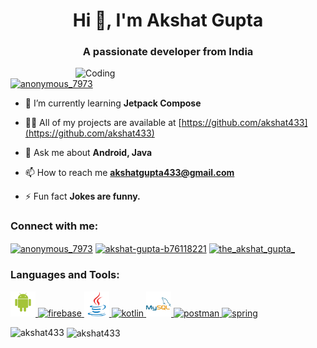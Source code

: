 <h1 align="center">Hi 👋, I'm Akshat Gupta</h1>
<h3 align="center">A passionate developer from India</h3>
<img align="right" alt="Coding" width="400" src="https://theaffiliasticnisha.wordpress.com/wp-content/uploads/2021/09/what-is-programming-1.png?w=1024" />
<p align="left"> <a href="https://twitter.com/anonymous_7973" target="blank"><img src="https://img.shields.io/twitter/follow/anonymous_7973?logo=twitter&style=for-the-badge" alt="anonymous_7973" /></a> </p>



- 🌱 I’m currently learning **Jetpack Compose**

- 👨‍💻 All of my projects are available at [https://github.com/akshat433](https://github.com/akshat433)

- 💬 Ask me about **Android, Java**

- 📫 How to reach me **akshatgupta433@gmail.com**

- ⚡ Fun fact **Jokes are funny.**

<h3 align="left">Connect with me:</h3>
<p align="left">
<a href="https://twitter.com/anonymous_7973" target="blank"><img align="center" src="https://raw.githubusercontent.com/rahuldkjain/github-profile-readme-generator/master/src/images/icons/Social/twitter.svg" alt="anonymous_7973" height="30" width="40" /></a>
<a href="https://linkedin.com/in/akshat-gupta-b76118221" target="blank"><img align="center" src="https://raw.githubusercontent.com/rahuldkjain/github-profile-readme-generator/master/src/images/icons/Social/linked-in-alt.svg" alt="akshat-gupta-b76118221" height="30" width="40" /></a>
<a href="https://instagram.com/the_akshat_gupta_" target="blank"><img align="center" src="https://raw.githubusercontent.com/rahuldkjain/github-profile-readme-generator/master/src/images/icons/Social/instagram.svg" alt="the_akshat_gupta_" height="30" width="40" /></a>
</p>

<h3 align="left">Languages and Tools:</h3>
<p align="left"> 
  <a href="https://developer.android.com" target="_blank" rel="noreferrer"> 
    <img src="https://raw.githubusercontent.com/devicons/devicon/master/icons/android/android-original-wordmark.svg" alt="android" width="40" height="40"/> 
  </a> 
  <a href="https://firebase.google.com/" target="_blank" rel="noreferrer"> 
    <img src="https://www.vectorlogo.zone/logos/firebase/firebase-icon.svg" alt="firebase" width="40" height="40"/> 
  </a> 
  <a href="https://www.java.com" target="_blank" rel="noreferrer"> 
    <img src="https://raw.githubusercontent.com/devicons/devicon/master/icons/java/java-original.svg" alt="java" width="40" height="40"/> 
  </a> 
  <a href="https://kotlinlang.org" target="_blank" rel="noreferrer"> 
    <img src="https://www.vectorlogo.zone/logos/kotlinlang/kotlinlang-icon.svg" alt="kotlin" width="40" height="40"/> 
  </a> 
  <a href="https://www.mysql.com/" target="_blank" rel="noreferrer"> 
    <img src="https://raw.githubusercontent.com/devicons/devicon/master/icons/mysql/mysql-original-wordmark.svg" alt="mysql" width="40" height="40"/> 
  </a> 
  <a href="https://postman.com" target="_blank" rel="noreferrer"> 
    <img src="https://www.vectorlogo.zone/logos/getpostman/getpostman-icon.svg" alt="postman" width="40" height="40"/> 
  </a> 
  <a href="https://spring.io/" target="_blank" rel="noreferrer"> 
    <img src="https://www.vectorlogo.zone/logos/springio/springio-icon.svg" alt="spring" width="40" height="40"/> 
  </a> 
</p>

<p align="left"><img align="left" src="https://github-readme-stats.vercel.app/api/top-langs?username=akshat433&show_icons=true&locale=en&layout=compact" alt="akshat433" /></p>

<p>&nbsp;<img align="center" src="https://github-readme-stats.vercel.app/api?username=akshat433&show_icons=true&locale=en" alt="akshat433" /></p>
